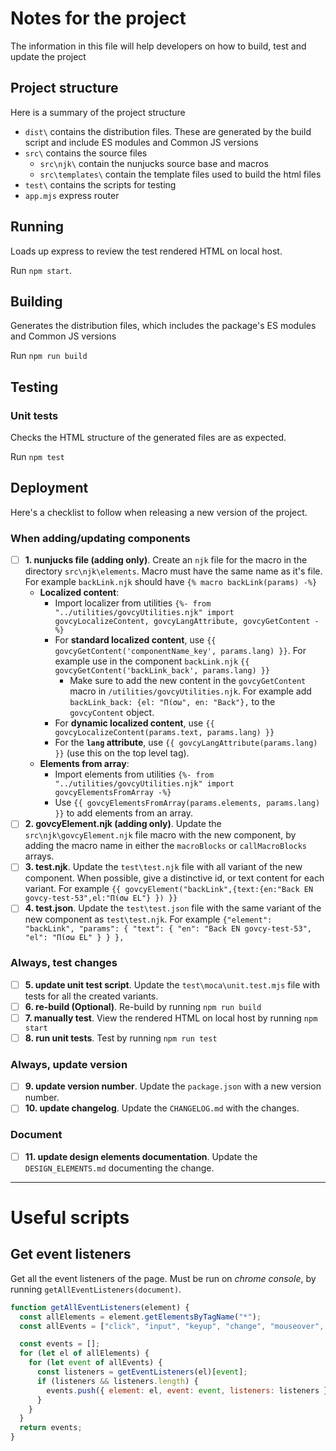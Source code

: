 # Notes for the project
The information in this file will help developers on how to build, test and update the project


## Project structure
Here is a summary of the project structure

- `dist\` contains the distribution files. These are generated by the build script and include ES modules and Common JS versions  
- `src\` contains the source files  
    - `src\njk\` contain the nunjucks source base and macros
    - `src\templates\` contain the template files used to build the html files
- `test\` contains the scripts for testing 
- `app.mjs` express router 

## Running
Loads up express to review the test rendered HTML on local host.

Run `npm start`.

## Building

Generates the distribution files, which includes the package's ES modules and Common JS versions  

Run `npm run build`

## Testing
### Unit tests
Checks the HTML structure of the generated files are as expected.

Run `npm test`

## Deployment
Here's a checklist to follow when releasing a new version of the project. 

### When adding/updating components
- [ ] **1. nunjucks file (adding only)**. Create an `njk` file for the macro in the directory `src\njk\elements`. Macro must have the same name as it's file. For example `backLink.njk` should have `{% macro backLink(params) -%}`
  - **Localized content**: 
    - Import localizer from utilities `{%- from "../utilities/govcyUtilities.njk" import govcyLocalizeContent, govcyLangAttribute, govcyGetContent -%}` 
    - For **standard localized content**, use `{{ govcyGetContent('componentName_key', params.lang) }}`. For example use in the component `backLink.njk` `{{ govcyGetContent('backLink_back', params.lang) }}`
      - Make sure to add the new content in the `govcyGetContent` macro in `/utilities/govcyUtilities.njk`. For example add ` backLink_back: {el: "Πίσω", en: "Back"},` to the `govcyContent` object.
    - For **dynamic localized content**, use `{{ govcyLocalizeContent(params.text, params.lang) }}` 
    - For the **`lang` attribute**, use `{{ govcyLangAttribute(params.lang) }}` (use this on the top level tag).
  - **Elements from array**: 
    - Import elements from utilities `{%- from "../utilities/govcyUtilities.njk" import govcyElementsFromArray -%}` 
    - Use `{{ govcyElementsFromArray(params.elements, params.lang) }}` to add elements from an array.
- [ ] **2. govcyElement.njk (adding only)**. Update the `src\njk\govcyElement.njk` file macro with the new component, by adding the macro name in either the `macroBlocks` or `callMacroBlocks` arrays.
- [ ] **3. test.njk**. Update the `test\test.njk` file with all variant of the new component. When possible, give a distinctive id, or text content for each variant. For example `{{ govcyElement("backLink",{text:{en:"Back EN govcy-test-53",el:"Πίσω EL"} }) }}`
- [ ] **4. test.json**. Update the `test\test.json` file with the same variant of the new component as `test\test.njk`. For example `{"element": "backLink", "params": { "text": { "en": "Back EN govcy-test-53", "el": "Πίσω EL" } } },`
 
### Always, test changes
- [ ] **5. update unit test script**. Update the `test\moca\unit.test.mjs` file with tests for all the created variants. 
- [ ] **6. re-build (Optional)**. Re-build by running `npm run build`
- [ ] **7. manually test**. View the rendered HTML on local host by running `npm start`
- [ ] **8. run unit tests**. Test by running `npm run test`

### Always, update version

- [ ] **9. update version number**. Update the `package.json` with a new version number.
- [ ] **10. update changelog**. Update the `CHANGELOG.md` with the changes.

### Document

- [ ] **11. update design elements documentation**. Update the `DESIGN_ELEMENTS.md` documenting the change.

-------

# Useful scripts

## Get event listeners

Get all the event listeners of the page. Must be run on *chrome console*, by running `getAllEventListeners(document)`. 

```js
function getAllEventListeners(element) {
  const allElements = element.getElementsByTagName("*");
  const allEvents = ["click", "input", "keyup", "change", "mouseover", "keydown", "focusout", "submit"];

  const events = [];
  for (let el of allElements) {
    for (let event of allEvents) {
      const listeners = getEventListeners(el)[event];
      if (listeners && listeners.length) {
        events.push({ element: el, event: event, listeners: listeners });
      }
    }
  }
  return events;
}
```